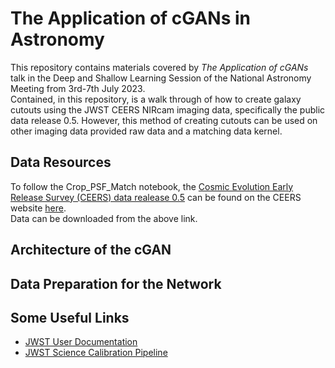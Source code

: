 # The Application of cGANs in Astronomy
This repository contains materials covered by *The Application of cGANs* talk in the Deep and Shallow Learning Session of the National Astronomy Meeting from 3rd-7th July 2023. 
\
Contained, in this repository, is a walk through of how to create galaxy cutouts using the JWST CEERS NIRcam imaging data, specifically the public data release 0.5. However, this method of creating cutouts can be used on other imaging data provided raw data and a matching data kernel. 

## Data Resources
To follow the Crop_PSF_Match notebook, the [Cosmic Evolution Early Release Survey (CEERS) data realease 0.5](https://ceers.github.io) can be found on the CEERS website [here](https://ceers.github.io/dr05.html). 
\
Data can be downloaded from the above link.

## Architecture of the cGAN

## Data Preparation for the Network

## Some Useful Links
* [JWST User Documentation](https://jwst-docs.stsci.edu/)
* [JWST Science Calibration Pipeline](https://jwst-pipeline.readthedocs.io/en/latest/jwst/introduction.html)
